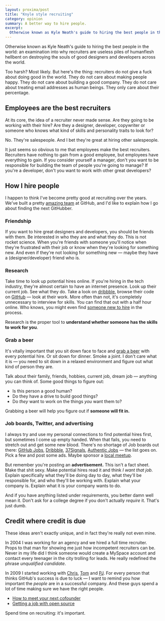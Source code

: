 ```yaml
---
layout: proxima/post
title: "Knyle style recruiting"
category: opinion
summary: A better way to hire people.
excerpt:
  Otherwise known as Kyle Neath's guide to hiring the best people in the world: an examination into why recruiters are useless piles of humanflesh hellbent on destroying the souls of good designers and developers across the world.
---
```

Otherwise known as Kyle Neath's guide to hiring the best people in the world: an examination into why recruiters are useless piles of humanflesh hellbent on destroying the souls of good designers and developers across the world.

Too harsh? Most likely. But here's the thing: recruiters do not give a fuck about doing good in the world. They do not care about making people happy. They do not care about building a good company. They do not care about treating email addresses as human beings. They only care about their percentage.

## Employees are the best recruiters

At its core, the idea of a recruiter never made sense. Are they going to be working with their hire? Are they a designer, developer, copywriter or someone who knows what kind of skills and personality traits to look for?

No. They're salespeople. And I bet they're great at hiring other salespeople.

It just seems so obvious to me that employees make the best recruiters. Recruiters have nothing to gain from a good employee, but employees have everything to gain. If you consider yourself a manager, don't you want to be responsible for building the team of people you're going to manage? If you're a developer, don't you want to work with other great developers?

## How I hire people

I happen to think I've become pretty good at recruiting over the years. We've built a pretty [amazing team](https://github.com/about) at GitHub, and I'd like to explain how I go about finding the next GitHubber.

### Friendship

If you want to hire great designers and developers, you should be friends with them. Be interested in who they are and what they do. This is not rocket science. When you're friends with someone you'll notice when they're frustrated with their job or know when they're looking for something new. And even if they're not looking for something new — maybe they have a (designer/developer) friend who is.

### Research

Take time to look up potential hires online. If you're hiring in the tech industry, they're almost certain to have an internet presence. Look up their current job. See what they do. Take a look on [dribbble](http://dribbble.com), browse their code on [GitHub](https://github.com) — look at their work. More often than not, it's completely unnecessary to interview for skills. You can find that out with a half hour online. Who knows, you might even find [someone new to hire](http://ozmm.org/posts/who_we_hire.html) in the process.

Research is the proper tool to **understand whether someone has the skills to work for you**.

### Grab a beer

It's vitally important that you sit down face to face and [grab a beer](http://pjhyett.com/2010/05/27/the-beer-test.html) with every potential hire. Or sit down for dinner. Smoke a joint. I don't care what it is — you need to sit down in a relaxed environment and figure out what kind of person they are.

Talk about their family, friends, hobbies, current job, dream job — anything you can think of. Some good things to figure out:

* Is this person a good human?
* Do they have a drive to build good things?
* Do *they* want to work on the things *you* want them to?

Grabbing a beer will help you figure out if **someone will fit in.**

### Job boards, Twitter, and advertising

I always try and use my personal connections to find potential hires first, but sometimes I come up empty handed. When that fails, you need to stretch out and get some new blood. There's no shortage of Job boards out there: [GitHub Jobs](https://jobs.github.com), [Dribbble](http://dribbble.com/jobs), [37Signals](http://jobs.37signals.com/), [Authentic Jobs](http://www.authenticjobs.com/) — the list goes on. Pick a few and post some ads. Maybe sponsor a [local meetup](https://www.facebook.com/groups/sfdesignlunch/).

But remember you're posting an **advertisement.** This isn't a fact sheet. Make that shit sexy. Make potential hires read it and think *I want that job.* Explain specifically what they'll be doing day to day, what they'll be responsible for, and who they'll be working with. Explain what your company is. Explain what it is your company wants to do.

And if you have anything listed under requirements, you better damn well mean it. Don't ask for a college degree if you don't actually *require* it. That's just dumb.

## Credit where credit is due

These ideas aren't exactly unique, and in fact they're really not even mine.

In 2004 I was working for an agency and we hired a full time recruiter. Props to that man for showing me just how incompetent recruiters can be. Never in my life did I think someone would create a MySpace account and contact every teenager in the city trolling for leads. He really redefined the phrase *unqualified candidate*.

In 2009 I started working with [Chris](https://twitter.com/defunkt), [Tom](https://twitter.com/mojombo) and [PJ](https://twitter.com/pjhyett). For every person that thinks GitHub's success is due to luck — I want to remind you how important the *people* are in a successful company. And these guys spend a lot of time making sure we have the right people.

* [How to meet your next cofounder](http://tom.preston-werner.com/2008/11/03/how-to-meet-your-next-cofounder.html)
* [Getting a job with open source](https://gist.github.com/6443)

Spend time on recruiting: it's important.
